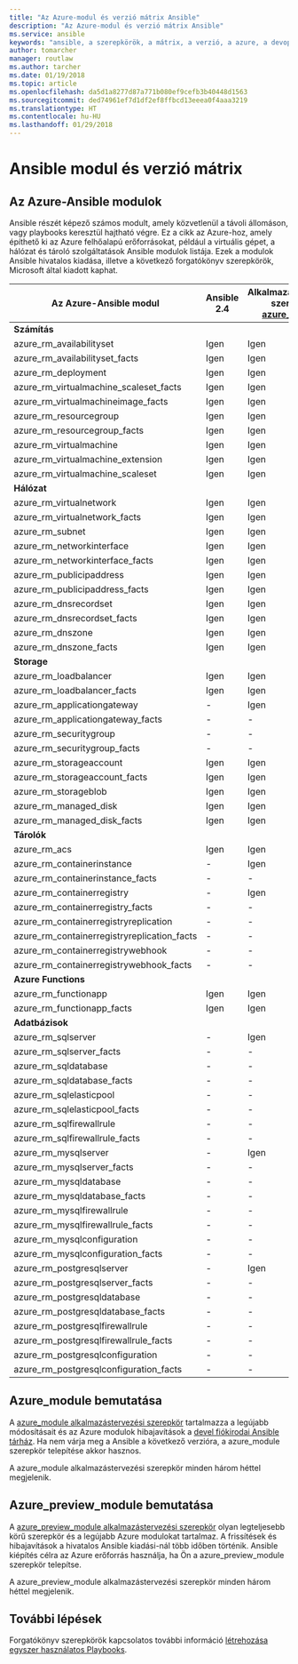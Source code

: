 ```yaml
---
title: "Az Azure-modul és verzió mátrix Ansible"
description: "Az Azure-modul és verzió mátrix Ansible"
ms.service: ansible
keywords: "ansible, a szerepkörök, a mátrix, a verzió, a azure, a devops"
author: tomarcher
manager: routlaw
ms.author: tarcher
ms.date: 01/19/2018
ms.topic: article
ms.openlocfilehash: da5d1a8277d87a771b080ef9cefb3b40448d1563
ms.sourcegitcommit: ded74961ef7d1df2ef8ffbcd13eeea0f4aaa3219
ms.translationtype: HT
ms.contentlocale: hu-HU
ms.lasthandoff: 01/29/2018
---
```

# <a name="ansible-module-and-version-matrix"></a>Ansible modul és verzió mátrix

## <a name="ansible-modules-for-azure"></a>Az Azure-Ansible modulok
Ansible részét képező számos modult, amely közvetlenül a távoli állomáson, vagy playbooks keresztül hajtható végre.
Ez a cikk az Azure-hoz, amely építhető ki az Azure felhőalapú erőforrásokat, például a virtuális gépet, a hálózat és tároló szolgáltatások Ansible modulok listája. Ezek a modulok Ansible hivatalos kiadása, illetve a következő forgatókönyv szerepkörök, Microsoft által kiadott kaphat.

| Az Azure-Ansible modul                   |  Ansible 2.4 |  Alkalmazástervezési szerepkör [azure_module](#introduction-to-azuremodule) |  Playbook Role [azure_preview_module](#introduction-to-azurepreviewmodule) | 
|---------------------------------------------|--------------|-----------------------------|-------------------------------------| 
| **Számítás**                    |           |                          |                                  | 
| azure_rm_availabilityset                    | Igen          | Igen                         | Igen                                 | 
| azure_rm_availabilityset_facts              | Igen          | Igen                         | Igen                                 | 
| azure_rm_deployment                         | Igen          | Igen                         | Igen                                 | 
| azure_rm_virtualmachine_scaleset_facts      | Igen          | Igen                         | Igen                                 | 
| azure_rm_virtualmachineimage_facts          | Igen          | Igen                         | Igen                                 | 
| azure_rm_resourcegroup                      | Igen          | Igen                         | Igen                                 | 
| azure_rm_resourcegroup_facts                | Igen          | Igen                         | Igen                                 | 
| azure_rm_virtualmachine                     | Igen          | Igen                         | Igen                                 | 
| azure_rm_virtualmachine_extension           | Igen          | Igen                         | Igen                                 | 
| azure_rm_virtualmachine_scaleset            | Igen          | Igen                         | Igen                                 | 
| **Hálózat**                    |           |                          |                                  | 
| azure_rm_virtualnetwork                     | Igen          | Igen                         | Igen                                 | 
| azure_rm_virtualnetwork_facts               | Igen          | Igen                         | Igen                                 | 
| azure_rm_subnet                             | Igen          | Igen                         | Igen                                 | 
| azure_rm_networkinterface                   | Igen          | Igen                         | Igen                                 | 
| azure_rm_networkinterface_facts             | Igen          | Igen                         | Igen                                 | 
| azure_rm_publicipaddress                    | Igen          | Igen                         | Igen                                 | 
| azure_rm_publicipaddress_facts              | Igen          | Igen                         | Igen                                 | 
| azure_rm_dnsrecordset                       | Igen          | Igen                         | Igen                                 | 
| azure_rm_dnsrecordset_facts                 | Igen          | Igen                         | Igen                                 | 
| azure_rm_dnszone                            | Igen          | Igen                         | Igen                                 | 
| azure_rm_dnszone_facts                      | Igen          | Igen                         | Igen                                 | 
| **Storage**                    |           |                          |                                  | 
| azure_rm_loadbalancer                       | Igen          | Igen                         | Igen                                 | 
| azure_rm_loadbalancer_facts                 | Igen          | Igen                         | Igen                                 | 
| azure_rm_applicationgateway                 | -            | Igen                         |                                     | 
| azure_rm_applicationgateway_facts           | -            | -                           | Igen                                 | 
| azure_rm_securitygroup                      | -            | -                           | Igen                                 | 
| azure_rm_securitygroup_facts                | -            | -                           | Igen                                 | 
| azure_rm_storageaccount                     | Igen          | Igen                         | Igen                                 | 
| azure_rm_storageaccount_facts               | Igen          | Igen                         | Igen                                 | 
| azure_rm_storageblob                        | Igen          | Igen                         | Igen                                 | 
| azure_rm_managed_disk                       | Igen          | Igen                         | Igen                                 | 
| azure_rm_managed_disk_facts                 | Igen          | Igen                         | Igen                                 | 
| **Tárolók**                    |           |                          |                                  | 
| azure_rm_acs                                | Igen          | Igen                         | Igen                                 | 
| azure_rm_containerinstance                  | -            | Igen                        |                                     | 
| azure_rm_containerinstance_facts            | -            | -                           | Igen                                 | 
| azure_rm_containerregistry                  | -            | Igen                         | Igen                                 | 
| azure_rm_containerregistry_facts            | -            | -                           | Igen                                 | 
| azure_rm_containerregistryreplication       | -            | -                           | Igen                                 | 
| azure_rm_containerregistryreplication_facts | -            | -                           | Igen                                 | 
| azure_rm_containerregistrywebhook           | -            | -                           | Igen                                 | 
| azure_rm_containerregistrywebhook_facts     | -            | -                           | Igen                                 | 
| **Azure Functions**                    |           |                          |                                  | 
| azure_rm_functionapp                        | Igen          | Igen                         | Igen                                 | 
| azure_rm_functionapp_facts                  | Igen          | Igen                         | Igen                                 | 
| **Adatbázisok**                    |           |                          |                                  | 
| azure_rm_sqlserver                          | -            | Igen                         | Igen                                 | 
| azure_rm_sqlserver_facts                    | -            | -                           | Igen                                 | 
| azure_rm_sqldatabase                        | -            | -                           | Igen                                 | 
| azure_rm_sqldatabase_facts                  | -            | -                           | Igen                                 | 
| azure_rm_sqlelasticpool                     | -            | -                           | Igen                                 | 
| azure_rm_sqlelasticpool_facts               | -            | -                           | Igen                                 | 
| azure_rm_sqlfirewallrule                    | -            | -                           | Igen                                 | 
| azure_rm_sqlfirewallrule_facts              | -            | -                           | Igen                                 | 
| azure_rm_mysqlserver                        | -            | Igen                         | Igen                                 | 
| azure_rm_mysqlserver_facts                  | -            | -                           | Igen                                 | 
| azure_rm_mysqldatabase                      | -            | -                           | Igen                                 | 
| azure_rm_mysqldatabase_facts                | -            | -                           | Igen                                 | 
| azure_rm_mysqlfirewallrule                  | -            | -                           | Igen                                 | 
| azure_rm_mysqlfirewallrule_facts            | -            | -                           | Igen                                 | 
| azure_rm_mysqlconfiguration                 | -            | -                           | Igen                                 | 
| azure_rm_mysqlconfiguration_facts           | -            | -                           | Igen                                 | 
| azure_rm_postgresqlserver                   | -            | Igen                         | Igen                                 | 
| azure_rm_postgresqlserver_facts             | -            | -                           | Igen                                 | 
| azure_rm_postgresqldatabase                 | -            | -                           | Igen                                 | 
| azure_rm_postgresqldatabase_facts           | -            | -                           | Igen                                 | 
| azure_rm_postgresqlfirewallrule             | -            | -                           | Igen                                 | 
| azure_rm_postgresqlfirewallrule_facts       | -            | -                           | Igen                                 | 
| azure_rm_postgresqlconfiguration            | -            | -                           | Igen                                 | 
| azure_rm_postgresqlconfiguration_facts      | -            | -                           | Igen                                 | 

## <a name="introduction-to-azuremodule"></a>Azure_module bemutatása
A [azure_module alkalmazástervezési szerepkör](https://galaxy.ansible.com/Azure/azure_modules/) tartalmazza a legújabb módosításait és az Azure modulok hibajavítások a [devel fiókirodai Ansible tárház](https://github.com/ansible/ansible/tree/devel). Ha nem várja meg a Ansible a következő verzióra, a azure_module szerepkör telepítése akkor hasznos.

A azure_module alkalmazástervezési szerepkör minden három héttel megjelenik.

## <a name="introduction-to-azurepreviewmodule"></a>Azure_preview_module bemutatása
A [azure_preview_module alkalmazástervezési szerepkör](https://galaxy.ansible.com/Azure/azure_preview_modules/) olyan legteljesebb körű szerepkör és a legújabb Azure modulokat tartalmaz. A frissítések és hibajavítások a hivatalos Ansible kiadási-nál több időben történik. Ansible kiépítés célra az Azure erőforrás használja, ha Ön a azure_preview_module szerepkör telepítse.

A azure_preview_module alkalmazástervezési szerepkör minden három héttel megjelenik.

## <a name="next-steps"></a>További lépések
Forgatókönyv szerepkörök kapcsolatos további információ [létrehozása egyszer használatos Playbooks](http://docs.ansible.com/ansible/latest/playbooks_reuse.html). 